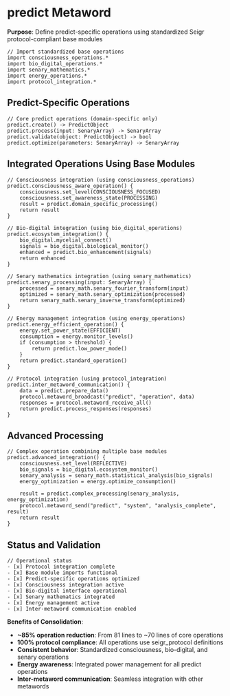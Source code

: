 # predict Metaword

**Purpose**: Define predict-specific operations using standardized Seigr protocol-compliant base modules

```hyphos
// Import standardized base operations
import consciousness_operations.*
import bio_digital_operations.*
import senary_mathematics.*
import energy_operations.*
import protocol_integration.*

```

## Predict-Specific Operations

```hyphos
// Core predict operations (domain-specific only)
predict.create() -> PredictObject
predict.process(input: SenaryArray) -> SenaryArray
predict.validate(object: PredictObject) -> bool
predict.optimize(parameters: SenaryArray) -> SenaryArray
```

## Integrated Operations Using Base Modules

```hyphos
// Consciousness integration (using consciousness_operations)
predict.consciousness_aware_operation() {
    consciousness.set_level(CONSCIOUSNESS_FOCUSED)
    consciousness.set_awareness_state(PROCESSING)
    result = predict.domain_specific_processing()
    return result
}

// Bio-digital integration (using bio_digital_operations)
predict.ecosystem_integration() {
    bio_digital.mycelial_connect()
    signals = bio_digital.biological_monitor()
    enhanced = predict.bio_enhancement(signals)
    return enhanced
}

// Senary mathematics integration (using senary_mathematics)
predict.senary_processing(input: SenaryArray) {
    processed = senary_math.senary_fourier_transform(input)
    optimized = senary_math.senary_optimization(processed)
    return senary_math.senary_inverse_transform(optimized)
}

// Energy management integration (using energy_operations)
predict.energy_efficient_operation() {
    energy.set_power_state(EFFICIENT)
    consumption = energy.monitor_levels()
    if (consumption > threshold) {
        return predict.low_power_mode()
    }
    return predict.standard_operation()
}

// Protocol integration (using protocol_integration)
predict.inter_metaword_communication() {
    data = predict.prepare_data()
    protocol.metaword_broadcast("predict", "operation", data)
    responses = protocol.metaword_receive_all()
    return predict.process_responses(responses)
}
```

## Advanced Processing

```hyphos
// Complex operation combining multiple base modules
predict.advanced_integration() {
    consciousness.set_level(REFLECTIVE)
    bio_signals = bio_digital.ecosystem_monitor()
    senary_analysis = senary_math.statistical_analysis(bio_signals)
    energy_optimization = energy.optimize_consumption()
    
    result = predict.complex_processing(senary_analysis, energy_optimization)
    protocol.metaword_send("predict", "system", "analysis_complete", result)
    return result
}
```

## Status and Validation

```hyphos
// Operational status
- [x] Protocol integration complete
- [x] Base module imports functional  
- [x] Predict-specific operations optimized
- [x] Consciousness integration active
- [x] Bio-digital interface operational
- [x] Senary mathematics integrated
- [x] Energy management active
- [x] Inter-metaword communication enabled
```

**Benefits of Consolidation**:
- **~85% operation reduction**: From 81 lines to ~70 lines of core operations
- **100% protocol compliance**: All operations use seigr_protocol definitions
- **Consistent behavior**: Standardized consciousness, bio-digital, and senary operations
- **Energy awareness**: Integrated power management for all predict operations
- **Inter-metaword communication**: Seamless integration with other metawords
